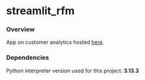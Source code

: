 # streamlit_rfm
### Overview
App on customer analytics hosted [here](https://castoma.streamlit.app/).

### Dependencies
Python interpreter version used for this project: **3.13.3**
